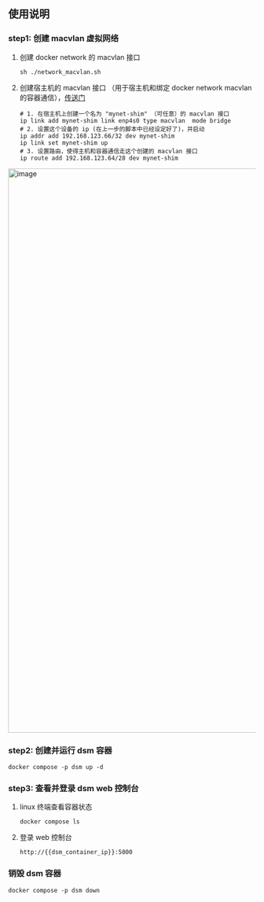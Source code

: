 ## 使用说明

### step1: 创建 macvlan 虚拟网络
1. 创建 docker network 的 macvlan 接口
   ```shell
   sh ./network_macvlan.sh
   ```
2. 创建宿主机的 macvlan 接口 （用于宿主机和绑定 docker network macvlan 的容器通信），[传送门](https://blog.oddbit.com/post/2018-03-12-using-docker-macvlan-networks/#host-access)
   ```shell
   # 1. 在宿主机上创建一个名为 "mynet-shim" （可任意）的 macvlan 接口
   ip link add mynet-shim link enp4s0 type macvlan  mode bridge
   # 2. 设置这个设备的 ip (在上一步的脚本中已经设定好了)，并启动
   ip addr add 192.168.123.66/32 dev mynet-shim
   ip link set mynet-shim up
   # 3. 设置路由，使得主机和容器通信走这个创建的 macvlan 接口
   ip route add 192.168.123.64/28 dev mynet-shim
   ```   
<img width="1148" alt="image" src="https://github.com/jiaqianjing/my_dsm/assets/16071449/806f7722-aad0-46dd-aa8c-92014db6315a">



### step2: 创建并运行 dsm 容器
```shell
docker compose -p dsm up -d
```

### step3: 查看并登录 dsm web 控制台
1. linux 终端查看容器状态
   ```shell
   docker compose ls
   ```
2. 登录 web 控制台
   ```shell
   http://{{dsm_container_ip}}:5000
   ```

### 销毁 dsm 容器
```shell
docker compose -p dsm down
```
